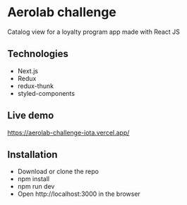 # Aerolab challenge

Catalog view for a loyalty program app made with React JS

## Technologies

- Next.js
- Redux
- redux-thunk
- styled-components

## Live demo

https://aerolab-challenge-iota.vercel.app/

## Installation

- Download or clone the repo
- npm install
- npm run dev
- Open http://localhost:3000 in the browser